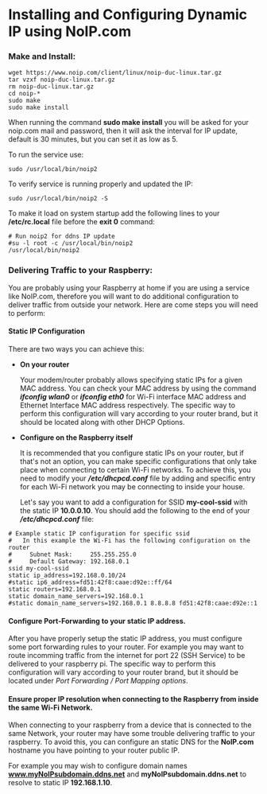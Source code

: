 # Installing and Configuring Dynamic IP using NoIP.com

### Make and Install:
```
wget https://www.noip.com/client/linux/noip-duc-linux.tar.gz
tar vzxf noip-duc-linux.tar.gz
rm noip-duc-linux.tar.gz
cd noip-*
sudo make
sudo make install
```

When running the command **sudo make install** you will be asked for your noip.com mail and password, then it will ask the interval for IP update, default is 30 minutes, but you can set it as low as 5.

To run the service use:
```
sudo /usr/local/bin/noip2
```

To verify service is running properly and updated the IP:
```
sudo /usr/local/bin/noip2 -S
```

To make it load on system startup add the following lines to your **/etc/rc.local** file before the **exit 0** command:
```
# Run noip2 for ddns IP update
#su -l root -c /usr/local/bin/noip2
/usr/local/bin/noip2
```

### Delivering Traffic to your Raspberry:

You are probably using your Raspberry at home if you are using a service like NoIP.com, therefore you will want to do additional configuration to deliver traffic from outside your network. Here are come steps you will need to perform:

#### Static IP Configuration

There are two ways you can achieve this:

* **On your router**

  Your modem/router probably allows specifying static IPs for a given MAC address. You can check your MAC address by using the command ***ifconfig wlan0*** or ***ifconfig eth0*** for Wi-Fi interface MAC address and Ethernet Interface MAC address respectively. The specific way to perform this configuration will vary according to your router brand, but it should be located along with other DHCP Options.
  
* **Configure on the Raspberry itself**

  It is recommended that you configure static IPs on your router, but if that's not an option, you can make specific configurations that only take place when connecting to certain Wi-Fi networks. To achieve this, you need to modify your ***/etc/dhcpcd.conf*** file by adding and specific entry for each Wi-Fi network you may be connecting to inside your house.

  Let's say you want to add a configuration for SSID **my-cool-ssid** with the static IP **10.0.0.10**. You should add the following to the end of your ***/etc/dhcpcd.conf*** file:

```
# Example static IP configuration for specific ssid
#   In this example the Wi-Fi has the following configuration on the router
#     Subnet Mask:     255.255.255.0
#     Default Gateway: 192.168.0.1
ssid my-cool-ssid
static ip_address=192.168.0.10/24
#static ip6_address=fd51:42f8:caae:d92e::ff/64
static routers=192.168.0.1
static domain_name_servers=192.168.0.1
#static domain_name_servers=192.168.0.1 8.8.8.8 fd51:42f8:caae:d92e::1
```

#### Configure Port-Forwarding to your static IP address.

  After you have properly setup the static IP address, you must configure some port forwarding rules to your router. For example you may want to route incomming traffic from the internet for port 22 (SSH Service) to be delivered to your raspberry pi. The specific way to perform this configuration will vary according to your router brand, but it should be located under *Port Forwarding / Port Mapping options*.
  
#### Ensure proper IP resolution when connecting to the Raspberry from inside the same Wi-Fi Network.

  When connecting to your raspberry from a device that is connected to the same Network, your router may have some trouble delivering traffic to your raspberry. To avoid this, you can configure an static DNS for the **NoIP.com** hostname you have pointing to your router public IP. 
  
  For example you may wish to configure domain names **www.myNoIPsubdomain.ddns.net** and **myNoIPsubdomain.ddns.net** to resolve to static IP **192.168.1.10**.
  

